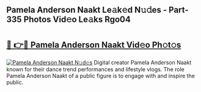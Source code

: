## Pamela Anderson Naakt Le𝚊k𝚎d N𝚞𝚍es - Part-335 Photos Vid𝚎o Le𝚊ks Rgo04

# <h2><a href="http://fb2pug0.evod.top/?m=Pamela+Anderson+Naakt">🔗 👉🔴 Pamela Anderson Naakt Vid𝚎o Ph𝚘t𝚘s</a></h2>

[![Pamela Anderson Naakt N𝚞d𝚎s](https://i.imgur.com/8V9OHl7.gif)](http://fb2pug0.evod.top/?m=Pamela+Anderson+Naakt)
Digital creator Pamela Anderson Naakt known for their dance trend performances and lifestyle vlogs. The role Pamela Anderson Naakt of a public figure is to engage with and inspire the public. 
